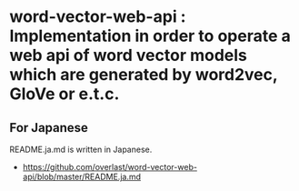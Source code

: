 # word-vector-web-api : Implementation in order to operate a web api of word vector models which are generated by word2vec, GloVe or e.t.c.

## For Japanese
README.ja.md is written in Japanese.

- https://github.com/overlast/word-vector-web-api/blob/master/README.ja.md
